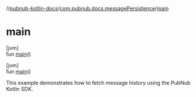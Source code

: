 //[pubnub-kotlin-docs](../../index.md)/[com.pubnub.docs.messagePersistence](index.md)/[main](main.md)

# main

[jvm]\
fun [main](main.md)()

[jvm]\
fun [main](main.md)()

This example demonstrates how to fetch message history using the PubNub Kotlin SDK.
